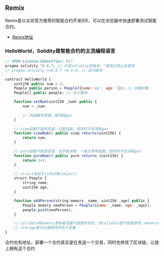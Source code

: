 ## Remix

Remix是以太坊官方推荐的智能合约开发IDE，可以在浏览器中快速部署测试智能合约。

- [Remix地址](https://remix.ethereum.org)

### HelloWorld，Solidity是智能合约的主流编程语言

```js
// SPDX-License-Identifier: MIT
pragma solidity ^0.8.7; // 约定solidity的版本，^是指包含以及更高
// pragma solidity >=0.8.7 <0.9.9; // 区间版本

contract HelloWorld {
    uint256 public num = 2;
    People public person = People({name:'xx', age: 1}); // 创建对象
    People[] public people; // 定义数组

    function setNum(uint256 _num) public {
        num = _num;
    
        // 内部越多逻辑，越消耗gas
    }

    // view函数不能改变值，只能读取，但同时不会消耗gas
    function viewNum() public view returns(uint256) {
        return num;
    }

    // pure函数不能改变值，也不能读取，一般为常用函数，但同时不会消耗gas
    function pureNum() public pure returns (uint256) {
        return 1+1;
    }

    // struct类似于js的对象(object)
    struct People {
        string name;
        uint256 age;
    }

    function addPerson(string memory _name, uint256 _age) public {
        People memory newPerson = People({name: _name, age: _age});
        people.push(newPerson);
    }

    // calldata和momory意味着变量只是暂时存在，但calldata是不能被修改，memory能修改
    // storage是可以被修改的永久变量
}
```

合约也有地址，部署一个合约其实是在发送一个交易，同时也修改了区块链，让链上拥有这个合约